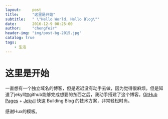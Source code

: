 ```yaml
---
layout:     post
title:      "这里是开始"
subtitle:   " \"Hello World, Hello Blog\""
date:       2016-12-9 00:25:00
author:     "chengfeir"
header-img: "img/post-bg-2015.jpg"
catalog: true
tags:
    - 生活
---
```

# 这里是开始

一直想有一个独立域名的博客，但是迟迟没有动手去做，因为觉得很麻烦。但是知道了jekyll加github能够完成想要的东西之后，我动手搭建了这个博客。[GitHub Pages](https://pages.github.com/) + [Jekyll](http://jekyllrb.com/) 快速 Building Blog 的技术方案，非常轻松时尚。

感谢Hux的模板。
